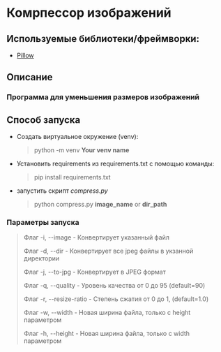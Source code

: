 # Комрпессор изображений
## Используемые библиотеки/фреймворки:
- [Pillow](https://pillow.readthedocs.io/en/stable/)

## Описание

### Программа для уменьшения размеров изображений

## Способ запуска

- Создать виртуальное окружение (venv):
  > python -m venv **Your venv name**
  
- Установить requirements из requirements.txt с помощью команды:
  > pip install requirements.txt
  
- запустить скрипт *compress.py*
  > python compress.py **image_name** or **dir_path**

### Параметры запуска
> Флаг -i, --image - Конвертирует указанный файл
>
> Флаг -d, --dir - Конвертирует все jpeg файлы в укзанной директории
>
> Флаг -j, --to-jpg - Конвертирует в JPEG формат
>
> Флаг -q, --quality - Уровень качества от 0 до 95 (default=90)
> 
> Флаг -r, --resize-ratio - Степень сжатия от 0 до 1, (default=1.0)
> 
> Флаг -w, --width - Новая ширина файла, только с height параметром
> 
> Флаг -h, --height - Новая ширина файла, только с width параметром
 